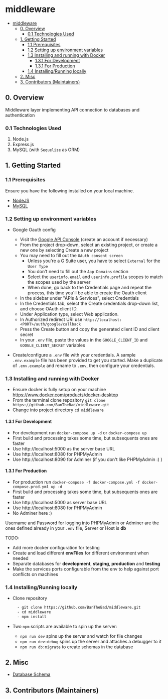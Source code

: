 # middleware

<!-- TOC depthFrom:2 -->

- [middleware](#middleware)
  - [0. Overview](#0-overview)
    - [0.1 Technologies Used](#01-technologies-used)
  - [1. Getting Started](#1-getting-started)
    - [1.1 Prerequisites](#11-prerequisites)
    - [1.2 Setting up environment variables](#12-setting-up-environment-variables)
    - [1.3 Installing and running with Docker](#13-installing-and-running-with-docker)
      - [1.3.1 For Development](#131-for-development)
      - [1.3.1 For Production](#131-for-production)
    - [1.4 Installing/Running locally](#14-installingrunning-locally)
  - [2. Misc](#2-misc)
  - [3. Contributors (Maintainers)](#3-contributors-maintainers)

<!-- /TOC -->

## 0. Overview

Middleware layer implementing API connection to databases and authentication

### 0.1 Technologies Used

1. Node.js
2. Express.js
3. MySQL (with `Sequelize` as ORM)


## 1. Getting Started

### 1.1 Prerequisites

Ensure you have the following installed on your local machine.

- [NodeJS](https://nodejs.org/en/download/)
- [MySQL](https://www.mysql.com/downloads/)

### 1.2 Setting up environment variables
- Google Oauth config
  - Visit the [Google API Console](https://console.developers.google.com/) (create an account if necessary)
  - From the project drop-down, select an existing project, or create a new one by selecting Create a new project
  - You may need to fill out the `OAuth consent screen`
    - Unless you're a G Suite user, you have to select `External` for the `User Type`
    - You don't need to fill out the `App Domains` section
    - Select the `userinfo.email` and `userinfo.profile` scopes to match the scopes used by the server
    - When done, go back to the Credentials page and repeat the process, this time you'll be able to create
    the Oauth client
  - In the sidebar under "APIs & Services", select Credentials
  - In the Credentials tab, select the Create credentials drop-down list, and choose OAuth client ID.
  - Under Application type, select Web application.
  - In Authorized redirect URI use `http://localhost:<PORT>/auth/google/callback`
  - Press the Create button and copy the generated client ID and client secret
  - In your `.env` file, paste the values in the `GOOGLE_CLIENT_ID` and `GOOGLE_CLIENT_SECRET` variables

- Create/configure a `.env` file with your credentials. A sample `.env.example` file has been provided to get you started. Make a duplicate of `.env.example` and rename to `.env`, then configure your credentials.

### 1.3 Installing and running with Docker
- Ensure docker is fully setup on your machine https://www.docker.com/products/docker-desktop
- From the terminal clone repository `git clone https://github.com/BanTheBad/middleware.git`
- Change into project directory `cd middleware`

#### 1.3.1 For Development
- For development run `docker-compose up -d` or `docker-compose up`
- First build and processing takes some time, but subsequents ones are faster
- Use http://localhost:5000 as the server base URL
- Use http://localhost:8080 for PHPMyAdmin
- Use http://localhost:8090 for Adminer (if you don't like PHPMyAdmin :) )

#### 1.3.1 For Production
- For production run `docker-compose -f docker-compose.yml -f docker-compose.prod.yml up -d`
- First build and processing takes some time, but subsequents ones are faster
- Use http://localhost:5000 as server base URL
- Use http://localhost:8080 for PHPMyAdmin
- No Adminer here :)

Username and Password for logging into PHPMyAdmin or Adminer are the ones defined already in your `.env` file, Server or Host is **db**

TODO:
- Add more docker configuration for testing
- Create and load different **envFiles** for different environment when needed
- Separate databases for **development**, **staging**, **production** and **testing**
- Make the services ports configurable from the env to help against port conflicts on machines

### 1.4 Installing/Running locally

- Clone repository

  ```bash
    - git clone https://github.com/BanTheBad/middleware.git
    - cd middleware
    - npm install
  ```

- Two `npm` scripts are available to spin up the server:
  - `npm run dev` spins up the server and watch for file changes
  - `npm run dev:debug` spins up the server and attaches a debugger to it
  - `npm run db:migrate` to create schemas in the database


## 2. Misc

- [Database Schema](https://dbdiagram.io/d/5f90a4a93a78976d7b78a42e)


## 3. Contributors (Maintainers)
